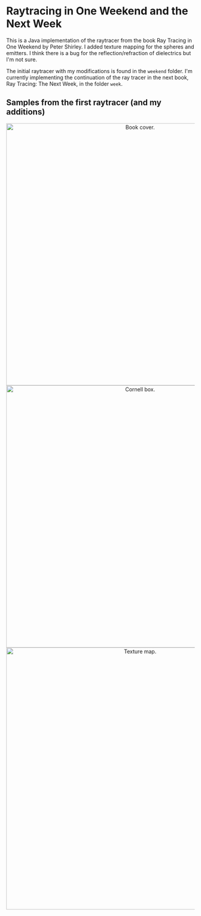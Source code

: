 # Raytracing in One Weekend and the Next Week

This is a Java implementation of the raytracer from the book Ray Tracing in One Weekend by Peter Shirley. I added texture mapping for the spheres and emitters. I think there is a bug for the reflection/refraction of dielectrics but I'm not sure.

The initial raytracer with my modifications is found in the `weekend` folder.
I'm currently implementing the continuation of the ray tracer in the next book, Ray Tracing: The Next Week, in the folder `week`.

## Samples from the first raytracer (and my additions)
<p align="center">
  <img src="https://github.com/njeff/raytracer0/blob/master/samples/output.png" alt="Book cover." width="700px" />
  <br>
  <img src="https://github.com/njeff/raytracer0/blob/master/samples/output_box5.png" alt="Cornell box." width="700px"/>
  <br>
  <img src="https://github.com/njeff/raytracer0/blob/master/samples/0053rot.jpg" alt="Texture map." width="700px"/>
</p>